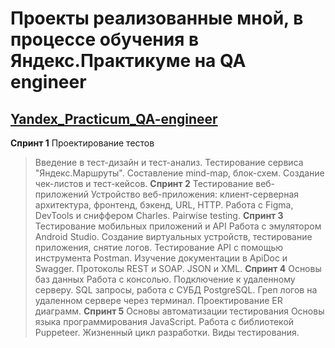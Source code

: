 # Проекты реализованные мной, в процессе обучения в Яндекс.Практикуме на QA engineer #
## [Yandex_Practicum_QA-engineer](https://practicum.yandex.ru/qa-engineer/) ##

**Спринт 1** Проектирование тестов
>Введение в тест-дизайн и тест-анализ. Тестирование сервиса "Яндекс.Маршруты". Составление mind-map, блок-схем. Создание чек-листов и тест-кейсов.
**Спринт 2** Тестирование веб-приложений
>Устройство веб-приложения: клиент-серверная архитектура, фронтенд, бэкенд, URL, HTTP. Работа с Figma, DevTools и сниффером Charles. Pairwise testing.
**Спринт 3** Тестирование мобильных приложений и API
>Работа с эмулятором Android Studio. Создание виртуальных устройств, тестирование приложения, снятие логов. Тестирование API с помощью инструмента Postman. Изучение документации в ApiDoc и Swagger. Протоколы REST и SOAP. JSON и XML.
**Спринт 4** Основы баз данных
>Работа с консолью. Подключение к удаленному серверу. SQL запросы, работа с СУБД PostgreSQL. Греп логов на удаленном сервере через терминал. Проектирование ER диаграмм.
**Спринт 5** Основы автоматизации тестирования
>Основы языка программирования JavaScript. Работа с библиотекой Puppeteer. Жизненный цикл разработки. Виды тестирования.

